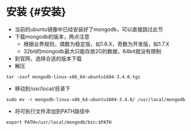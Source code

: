 # 安装 {#安装}

* 当前的ubuntu镜像中已经安装好了mongodb，可以直接跳过此节
* 下载mongodb的版本，两点注意
  * 根据业界规则，偶数为稳定版，如1.6.X，奇数为开发版，如1.7.X
  * 32bit的mongodb最大只能存放2G的数据，64bit就没有限制
* 到官网，选择合适的版本下载
* 解压

```
tar -zxvf mongodb-linux-x86_64-ubuntu1604-3.4.0.tgz

```

* 移动到/usr/local/目录下

```
sudo mv -r mongodb-linux-x86_64-ubuntu1604-3.4.0/ /usr/local/mongodb

```

* 将可执行文件添加到PATH路径中

```
export PATH=/usr/local/mongodb/bin:$PATH
```



